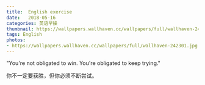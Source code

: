 ```yaml
---
title:  English exercise
date:   2018-05-16
categories: 英语早操
thumbnail: https://wallpapers.wallhaven.cc/wallpapers/full/wallhaven-242301.jpg
tags: English
photos:
- https://wallpapers.wallhaven.cc/wallpapers/full/wallhaven-242301.jpg
---
```


"You're not obligated to win. You're obligated to keep trying."
<p>你不一定要获胜，但你必须不断尝试。</p>
